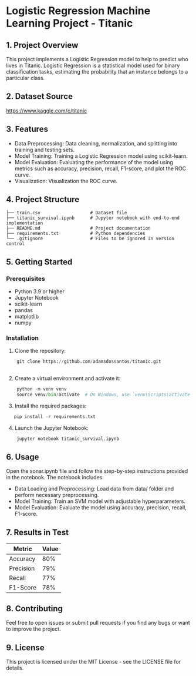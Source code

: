 # Logistic Regression Machine Learning Project - Titanic

## 1. Project Overview

This project implements a Logistic Regression model to help to predict who lives in Titanic. Logistic Regression is a statistical model used for binary classification tasks, estimating the probability that an instance belongs to a particular class.

## 2. Dataset Source

https://www.kaggle.com/c/titanic

## 3. Features
- Data Preprocessing: Data cleaning, normalization, and splitting into training and testing sets.
- Model Training: Training a Logistic Regression model using scikit-learn.
- Model Evaluation: Evaluating the performance of the model using metrics such as accuracy, precision, recall, F1-score, and plot the ROC curve.
- Visualization: Visualization the ROC curve.


## 4. Project Structure
    ├── train.csv                   # Dataset file 
    ├── titanic_survival.ipynb      # Jupyter notebook with end-to-end implementation
    ├── README.md                   # Project documentation
    ├── requirements.txt            # Python dependencies
    └── .gitignore                  # Files to be ignored in version control

## 5. Getting Started

### Prerequisites
- Python 3.9 or higher
- Jupyter Notebook
- scikit-learn
- pandas
- matplotlib
- numpy

### Installation
1. Clone the repository:

```python
    git clone https://github.com/adamsdossantos/titanic.git
    
```
2. Create a virtual environment and activate it:
```python
    python -m venv venv
    source venv/bin/activate  # On Windows, use `venv\Scripts\activate`
```

3. Install the required packages:
```python
   pip install -r requirements.txt
```

4. Launch the Jupyter Notebook:
```python
    jupyter notebook titanic_survival.ipynb
```
## 6. Usage

Open the sonar.ipynb file and follow the step-by-step instructions provided in the notebook. The notebook includes:

- Data Loading and Preprocessing: Load data from data/ folder and perform necessary preprocessing.
- Model Training: Train an SVM model with adjustable hyperparameters.
- Model Evaluation: Evaluate the model using accuracy, precision, recall, F1-score.

## 7. Results in Test
| Metric    |  Value   |
|-----------|----------|
| Accuracy  |  80%   |
| Precision |  79%   |
| Recall    |  77%   |
| F1-Score  |  78%   |

## 8. Contributing

Feel free to open issues or submit pull requests if you find any bugs or want to improve the project.

## 9. License

This project is licensed under the MIT License - see the LICENSE file for details.







